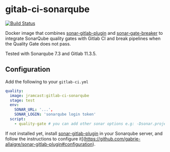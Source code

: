 # gitab-ci-sonarqube

[![Build Status](https://travis-ci.org/jramcast/gitab-ci-sonarqube.svg?branch=master)](https://travis-ci.org/jramcast/gitab-ci-sonarqube)

Docker image that combines [sonar-gitlab-plugin](https://github.com/gabrie-allaigre/sonar-gitlab-plugin) and [sonar-gate-breaker](https://github.com/gabrie-allaigre/sonar-gate-breaker) to integrate SonarQube quality gates with Gitlab CI and break pipelines when the Quality Gate does not pass.

Tested with Sonarqube 7.3 and Gitlab 11.3.5.

## Configuration

Add the following to your `gitlab-ci.yml`

```yml
quality:
  image: jramcast:gitlab-ci-sonarqube
  stage: test
  env:
    SONAR_URL: '...',
    SONAR_LOGIN: 'sonarqube login token'
  script:
    - quality-gate # you can add other sonar options e.g: -Dsonar.projectVersion=${CI_COMMIT_SHA}
```

If not installed yet, install [sonar-gitlab-plugin](https://github.com/gabrie-allaigre/sonar-gitlab-plugin) in your Sonarqube server, and follow the instructions to configure it](https://github.com/gabrie-allaigre/sonar-gitlab-plugin#configuration).
